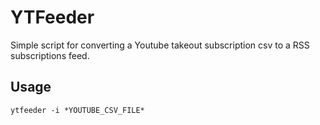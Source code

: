 # YTFeeder
Simple script for converting a Youtube takeout subscription csv to a RSS subscriptions feed.

## Usage
``ytfeeder -i *YOUTUBE_CSV_FILE*``

